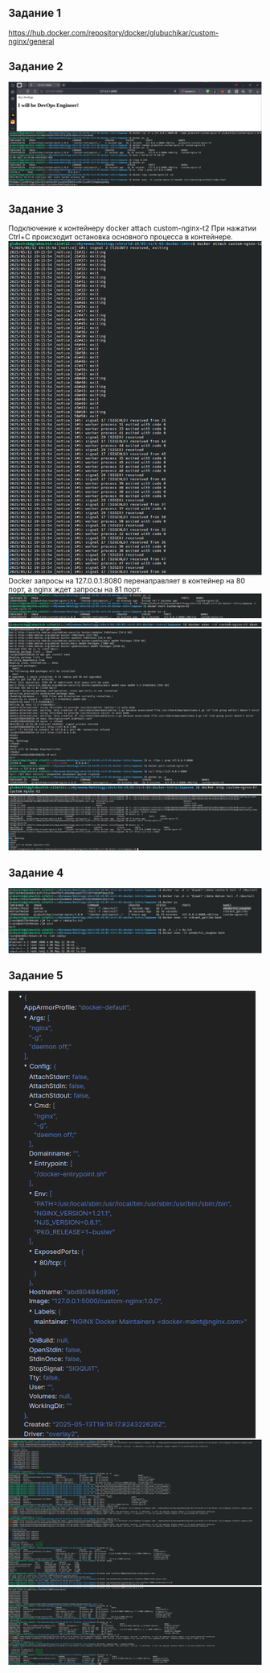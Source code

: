 ## Задание 1
https://hub.docker.com/repository/docker/glubuchikar/custom-nginx/general

## Задание 2
![Скрин к заданию 2](https://github.com/GlubuchikAr/shvirtd-19/blob/main/05-virt-03-docker-intro/Задание%202/Снимок%20экрана_20250512_213711.png)

## Задание 3
Подключение к контейнеру docker attach custom-nginx-t2
При нажатии Ctrl+C происходит остановка основного процесса в контейнере.
![](https://github.com/GlubuchikAr/shvirtd-19/blob/main/05-virt-03-docker-intro/Задание%203/Снимок%20экрана_20250512_224839.png)
Docker запросы на 127.0.0.1:8080 перенаправляет в контейнер на 80 порт, а nginx ждет запросы на 81 порт.
![](https://github.com/GlubuchikAr/shvirtd-19/blob/main/05-virt-03-docker-intro/Задание%203/Снимок%20экрана_20250512_224927.png)
![](https://github.com/GlubuchikAr/shvirtd-19/blob/main/05-virt-03-docker-intro/Задание%203/Снимок%20экрана_20250512_225018.png)
![](https://github.com/GlubuchikAr/shvirtd-19/blob/main/05-virt-03-docker-intro/Задание%203/Снимок%20экрана_20250512_225111.png)
![](https://github.com/GlubuchikAr/shvirtd-19/blob/main/05-virt-03-docker-intro/Задание%203/Снимок%20экрана_20250512_225145.png)
![](https://github.com/GlubuchikAr/shvirtd-19/blob/main/05-virt-03-docker-intro/Задание%203/Снимок%20экрана_20250512_225355.png)

## Задание 4
![](https://github.com/GlubuchikAr/shvirtd-19/blob/main/05-virt-03-docker-intro/Задание%204/Снимок%20экрана_20250512_234633.png)

## Задание 5
![](https://github.com/GlubuchikAr/shvirtd-19/blob/main/05-virt-03-docker-intro/Задание%205/Снимок%20экрана_20250513_222254.png)
![](https://github.com/GlubuchikAr/shvirtd-19/blob/main/05-virt-03-docker-intro/Задание%205/Снимок%20экрана_20250513_222812.png)
![](https://github.com/GlubuchikAr/shvirtd-19/blob/main/05-virt-03-docker-intro/Задание%205/Снимок%20экрана_20250513_222837.png)
[](https://github.com/GlubuchikAr/shvirtd-19/blob/main/05-virt-03-docker-intro/Задание%205/Снимок%20экрана_20250513_222837.png)
